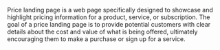 Price landing page is a web page specifically designed to showcase and highlight pricing information for a product, service, or subscription. The goal of a price landing page is to provide potential customers with clear details about the cost and value of what is being offered, ultimately encouraging them to make a purchase or sign up for a service.
